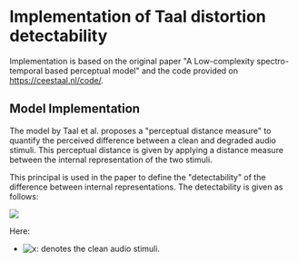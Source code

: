 # Implementation of Taal distortion detectability
Implementation is based on the original paper "A Low-complexity spectro-temporal based perceptual model" and the code provided on https://ceestaal.nl/code/.

## Model Implementation
The model by Taal et al. proposes a "perceptual distance measure" to quantify the perceived difference between a clean and degraded audio stimuli. This perceptual distance is given by applying a distance measure between the internal representation of the two stimuli. 

This principal is used in the paper to define the "detectability" of the difference between internal representations. The detectability is given as follows:

<img src="https://render.githubusercontent.com/render/math?math=\Large D(x,\varepsilon)%20=%20c_2%20%20\sum_i%20\left|\left|\frac{|\varepsilon_i|^2%20\ast%20h_i}{|x_i|^2\ast%20h_s%20%2B%20c_1}\right|\right|_1.">

Here:
* ![x](https://render.githubusercontent.com/render/math?math=%5Clarge+%5Ctextstyle+x): denotes the clean audio stimuli.

